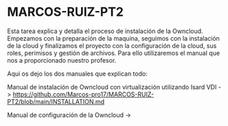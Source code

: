 # MARCOS-RUIZ-PT2

Esta tarea explica y detalla el proceso de instalación de la Owncloud. Empezamos con la preparación de la maquina, seguimos con la instalación de la cloud y finalizamos el proyecto con la configuración de la cloud, sus roles, perimisos y gestión de archivos.
Para ello utilizaremos el manual que nos a proporcionado nuestro profesor.

Aqui os dejo los dos manuales que explican todo:

Manual de instalación de Owncloud con virtualización utilizando Isard VDI -> https://github.com/Marcos-pro17/MARCOS-RUIZ-PT2/blob/main/INSTALLATION.md

Manual de configuración de la Owncloud ->

